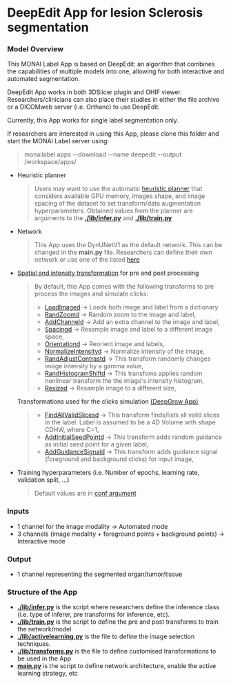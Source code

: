 # DeepEdit App for lesion Sclerosis segmentation

### Model Overview

This MONAI Label App is based on DeepEdit: an algorithm that combines the capabilities of multiple models into one, allowing for both interactive and automated segmentation.

DeepEdit App works in both 3DSlicer plugin and OHIF viewer. Researchers/clinicians can also place their studies in either the file archive or a DICOMweb server (i.e. Orthanc) to use DeepEdit. 

Currently, this App works for single label segmentation only.

If researchers are interested in using this App, please clone this folder and start the MONAI Label server using:

  > monailabel apps --download --name deepedit --output /workspace/apps/

- Heuristic planner
  
    > Users may want to use the automatic [heuristic planner](https://github.com/Project-MONAI/MONAILabel/blob/main/monailabel/utils/others/planner.py) that considers available GPU memory, images shape, 
  > and image spacing of the dataset to set transform/data augmentation hyperparameters. Obtained values from the planner are arguments to the **[./lib/infer.py](./lib/infer.py)** and **[./lib/train.py](./lib/train.py)**

- Network
    > This App uses the DynUNetV1 as the default network. This can be changed in the **main.py** file. 
  > Researchers can define their own network or use one of the listed [here](https://docs.monai.io/en/latest/networks.html)  
  
- [Spatial and intensity transformation](https://docs.monai.io/en/latest/transforms.html) for pre and post processing
  
  > By default, this App comes with the following transforms to pre process the images and simulate clicks:
  > - [LoadImaged](https://docs.monai.io/en/latest/_modules/monai/transforms/io/array.html#LoadImage) -> Loads both image and label from a dictionary
  > - [RandZoomd](https://docs.monai.io/en/latest/_modules/monai/transforms/spatial/dictionary.html#RandZoomd) -> Random zoom to the image and label,
  > - [AddChanneld](https://docs.monai.io/en/latest/_modules/monai/transforms/utility/array.html#AddChannel) -> Add an extra channel to the image and label, 
  > - [Spacingd](https://docs.monai.io/en/latest/_modules/monai/transforms/spatial/dictionary.html#Spacingd) -> Resample image and label to a different image space,
  > - [Orientationd](https://docs.monai.io/en/latest/_modules/monai/transforms/spatial/dictionary.html#Orientationd) -> Reorient image and labels,
  > - [NormalizeIntensityd](https://docs.monai.io/en/latest/_modules/monai/transforms/intensity/dictionary.html#NormalizeIntensityd) -> Normalize intensity of the image,
  > - [RandAdjustContrastd](https://docs.monai.io/en/latest/_modules/monai/transforms/intensity/dictionary.html#RandAdjustContrastd) -> This transform randomly changes image intensity by a gamma value, 
  > - [RandHistogramShiftd](https://docs.monai.io/en/latest/_modules/monai/transforms/intensity/dictionary.html#RandHistogramShiftd) -> This transfoms applies random nonlinear transform the the image's intensity histogram,
  > - [Resized](https://docs.monai.io/en/latest/_modules/monai/transforms/spatial/dictionary.html#Resized) -> Resample image to a different size,


  Transformations used for the clicks simulation [(DeepGrow App)](https://docs.monai.io/en/latest/apps.html)
  > 
  > - [FindAllValidSlicesd](https://docs.monai.io/en/latest/_modules/monai/apps/deepgrow/transforms.html#FindAllValidSlicesd) -> This transform finds/lists all valid slices in the label. Label is assumed to be a 4D Volume with shape CDHW, where C=1,
  > - [AddInitialSeedPointd](https://docs.monai.io/en/latest/_modules/monai/apps/deepgrow/transforms.html#AddInitialSeedPointd) -> This transform adds random guidance as initial seed point for a given label,
  > - [AddGuidanceSignald](https://docs.monai.io/en/latest/_modules/monai/apps/deepgrow/transforms.html#AddGuidanceSignald) -> This transform adds guidance signal (foreground and background clicks) for input image,

- Training hyperparameters (i.e. Number of epochs, learning rate, validation split, ...)
  > Default values are in [conf argument](https://github.com/Project-MONAI/MONAILabel/blob/72574542bcb23fb1eb7973ac35f45b59b0976d17/monailabel/interfaces/app.py#L60)

### Inputs

- 1 channel for the image modality -> Automated mode
- 3 channels (image modality + foreground points + background points) -> Interactive mode

### Output

- 1 channel representing the segmented organ/tumor/tissue

### Structure of the App

- **[./lib/infer.py](./lib/infer.py)** is the script where researchers define the inference class (i.e. type of inferer, pre transforms for inference, etc).
- **[./lib/train.py](./lib/train.py)** is the script to define the pre and post transforms to train the network/model
- **[./lib/activelearning.py](./lib/activelearning.py)** is the file to define the image selection techniques.
- **[./lib/transforms.py](./lib/transforms.py)** is the file to define customised transformations to be used in the App
- **[main.py](./main.py)** is the script to define network architecture, enable the active learning strategy, etc




